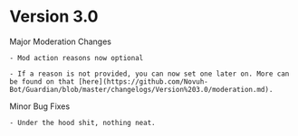 # Version 3.0

Major Moderation Changes

    - Mod action reasons now optional

    - If a reason is not provided, you can now set one later on. More can be found on that [here](https://github.com/Novuh-Bot/Guardian/blob/master/changelogs/Version%203.0/moderation.md).

Minor Bug Fixes

    - Under the hood shit, nothing neat.